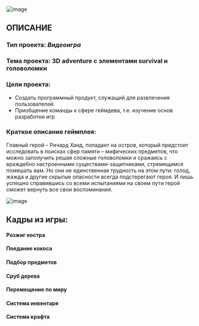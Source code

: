 ![image](https://user-images.githubusercontent.com/76452124/163465151-7c25a900-1bf6-4a05-88b8-a50a396809b8.png)

## **ОПИСАНИЕ**

### **Тип проекта:** *Видеоигра* 
 
### **Тема проекта: 3D adventure с элементами survival и головоломки**

### Цели проекта:
 * Создать программный продукт, служащий для развлечения пользователей.    
 * Приобщение команды к сфере геймдева, т.е. изучение основ разработки игр
  
    
### **Краткое описание геймплея:**
 Главный герой – Ричард Ханд, попадает на остров, который предстоит исследовать в поисках сфер памяти – мифических предметов, что можно заполучить решая сложные головоломки и сражаясь с враждебно настроенными существами-защитниками, стремящимся помешать вам. Но они не единственная трудность на этом пути: голод, жажда и другие скрытые опасности всегда подстерегают героя. И лишь успешно справившись со всеми испытаниями на своем пути герой сможет вернуть все свои воспоминания.

![image](https://user-images.githubusercontent.com/76452124/163466665-566ee54f-08d5-4f20-a4ca-0cf78a9b09b1.png)

## **Кадры из игры:**
#### Розжиг костра 
#### Поедание кокоса
#### Подбор предметов
#### Сруб дерева
#### Перемещение по миру 
#### Система инвентаря
#### Система крафта
